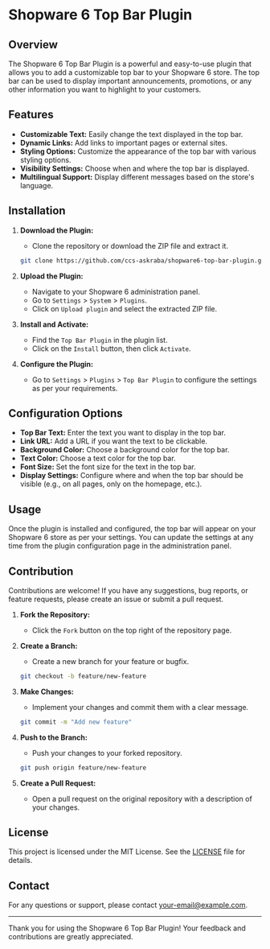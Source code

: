 # Shopware 6 Top Bar Plugin

## Overview

The Shopware 6 Top Bar Plugin is a powerful and easy-to-use plugin that allows you to add a customizable top bar to your Shopware 6 store. The top bar can be used to display important announcements, promotions, or any other information you want to highlight to your customers.

## Features

- **Customizable Text:** Easily change the text displayed in the top bar.
- **Dynamic Links:** Add links to important pages or external sites.
- **Styling Options:** Customize the appearance of the top bar with various styling options.
- **Visibility Settings:** Choose when and where the top bar is displayed.
- **Multilingual Support:** Display different messages based on the store's language.

## Installation

1. **Download the Plugin:**
   - Clone the repository or download the ZIP file and extract it.

   ```bash
   git clone https://github.com/ccs-askraba/shopware6-top-bar-plugin.git
   ```

2. **Upload the Plugin:**
   - Navigate to your Shopware 6 administration panel.
   - Go to `Settings` > `System` > `Plugins`.
   - Click on `Upload plugin` and select the extracted ZIP file.

3. **Install and Activate:**
   - Find the `Top Bar Plugin` in the plugin list.
   - Click on the `Install` button, then click `Activate`.

4. **Configure the Plugin:**
   - Go to `Settings` > `Plugins` > `Top Bar Plugin` to configure the settings as per your requirements.

## Configuration Options

- **Top Bar Text:** Enter the text you want to display in the top bar.
- **Link URL:** Add a URL if you want the text to be clickable.
- **Background Color:** Choose a background color for the top bar.
- **Text Color:** Choose a text color for the top bar.
- **Font Size:** Set the font size for the text in the top bar.
- **Display Settings:** Configure where and when the top bar should be visible (e.g., on all pages, only on the homepage, etc.).

## Usage

Once the plugin is installed and configured, the top bar will appear on your Shopware 6 store as per your settings. You can update the settings at any time from the plugin configuration page in the administration panel.

## Contribution

Contributions are welcome! If you have any suggestions, bug reports, or feature requests, please create an issue or submit a pull request.

1. **Fork the Repository:**
   - Click the `Fork` button on the top right of the repository page.

2. **Create a Branch:**
   - Create a new branch for your feature or bugfix.
   
   ```bash
   git checkout -b feature/new-feature
   ```

3. **Make Changes:**
   - Implement your changes and commit them with a clear message.
   
   ```bash
   git commit -m "Add new feature"
   ```

4. **Push to the Branch:**
   - Push your changes to your forked repository.
   
   ```bash
   git push origin feature/new-feature
   ```

5. **Create a Pull Request:**
   - Open a pull request on the original repository with a description of your changes.

## License

This project is licensed under the MIT License. See the [LICENSE](LICENSE) file for details.

## Contact

For any questions or support, please contact [your-email@example.com](mailto:your-email@example.com).

---

Thank you for using the Shopware 6 Top Bar Plugin! Your feedback and contributions are greatly appreciated.

